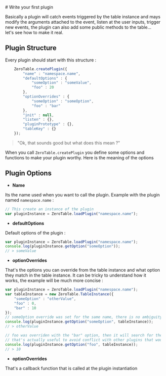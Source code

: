 # Write your first plugin

Basically a plugin will catch events triggered by the table instance and mays
modify the arguments attached to the event, listen at the user inputs, trigger new events,
the plugin can also add some public methods to the table... let's see how to make it real.

## Plugin Structure

Every plugin should start with this structure :

```js
    ZeroTable.createPlugin({
        "name" : "namespace.name",
        "defaultOptions" : {
            "someOption" : "someValue",
            "foo" : 20
        },
        "optionOverrides" : {
            "someOption" : "someOption",
            "foo" : "bar"
        },
        "init" : null,
        "listen" : {},
        "pluginPrototype" : {},
        "tableKey" : {}
    });
```

> "Ok, that sounds good but what does this mean ?"

When you call ``ZeroTable.createPlugin`` you define some options and functions to make
your plugin worthy. Here is the meaning of the options

## Plugin Options

* **Name**

Its the name used when you want to call the plugin. Example with the plugin named ``namespace.name`` :

```js
// This create an instance of the plugin
var pluginInstance = ZeroTable.loadPlugin("namespace.name");
```

* **defaultOptions**

Default options of the plugin :

```js
var pluginInstance = ZeroTable.loadPlugin("namespace.name");
console.log(pluginInstance.getOption("someOption"));
// > someValue
```

* **optionOverrides**

That's the options you can override from the table instance and what option they match in the table instance.
It can be tricky to understand how it works, the example will be much more concise :

```js
var pluginInstance = ZeroTable.loadPlugin("namespace.name");
var tableInstance = new ZeroTable.TableInstance({
    "someOption" : "otherValue",
    "foo" : 0,
    "bar" : 10
});
// someOption override was set for the same name, there is no ambiguity
console.log(pluginInstance.getOption("someOption", tableInstance));
// > otherValue

// foo was overriden with the "bar" option, then it will search for the option "bar" instead of "foo" in the table options
// that's actually useful to avoid conflict with other plugins that would use the same options name.
console.log(pluginInstance.getOption("foo", tableInstance));
// > 10
```


* **optionOverrides**

That's a callback function that is called at the plugin instantiation
